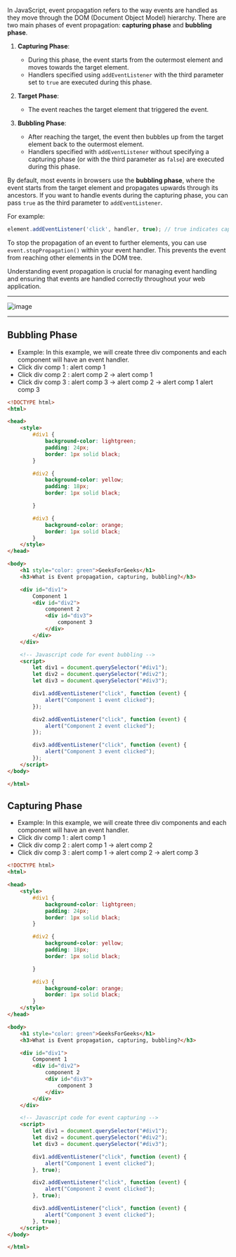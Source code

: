 
In JavaScript, event propagation refers to the way events are handled as they move through the DOM (Document Object Model) hierarchy. There are two main phases of event propagation: **capturing phase** and **bubbling phase**.

1. **Capturing Phase**:
   - During this phase, the event starts from the outermost element and moves towards the target element.
   - Handlers specified using `addEventListener` with the third parameter set to `true` are executed during this phase.

2. **Target Phase**:
   - The event reaches the target element that triggered the event.

3. **Bubbling Phase**:
   - After reaching the target, the event then bubbles up from the target element back to the outermost element.
   - Handlers specified with `addEventListener` without specifying a capturing phase (or with the third parameter as `false`) are executed during this phase.

By default, most events in browsers use the **bubbling phase**, where the event starts from the target element and propagates upwards through its ancestors. If you want to handle events during the capturing phase, you can pass `true` as the third parameter to `addEventListener`.

For example:

```javascript
element.addEventListener('click', handler, true); // true indicates capturing phase
```

To stop the propagation of an event to further elements, you can use `event.stopPropagation()` within your event handler. This prevents the event from reaching other elements in the DOM tree.

Understanding event propagation is crucial for managing event handling and ensuring that events are handled correctly throughout your web application.


----

![image](https://github.com/shahbazalamjobs/Interview-Prep-2024/assets/125631878/5dc2b2e7-a842-48bb-9d88-672489de43bc)

---

## Bubbling Phase

- Example: In this example, we will create three div components and each component will have an event handler.
- Click div comp 1 : alert comp 1
- Click div comp 2 : alert comp 2 -> alert comp 1
- Click div comp 3 : alert comp 3 -> alert comp 2 -> alert comp 1
alert comp 3	

```html
<!DOCTYPE html> 
<html> 

<head> 
	<style> 
		#div1 { 
			background-color: lightgreen; 
			padding: 24px; 
			border: 1px solid black; 
		} 

		#div2 { 
			background-color: yellow; 
			padding: 18px; 
			border: 1px solid black; 

		} 

		#div3 { 
			background-color: orange; 
			border: 1px solid black; 
		} 
	</style> 
</head> 

<body> 
	<h1 style="color: green">GeeksForGeeks</h1> 
	<h3>What is Event propagation, capturing, bubbling?</h3> 

	<div id="div1"> 
		Component 1 
		<div id="div2"> 
			component 2 
			<div id="div3"> 
				component 3 
			</div> 
		</div> 
	</div> 

	<!-- Javascript code for event bubbling -->
	<script> 
		let div1 = document.querySelector("#div1"); 
		let div2 = document.querySelector("#div2"); 
		let div3 = document.querySelector("#div3"); 

		div1.addEventListener("click", function (event) { 
			alert("Component 1 event clicked"); 
		}); 

		div2.addEventListener("click", function (event) { 
			alert("Component 2 event clicked"); 
		}); 

		div3.addEventListener("click", function (event) { 
			alert("Component 3 event clicked"); 
		}); 
	</script> 
</body> 

</html>

```


## Capturing Phase

- Example: In this example, we will create three div components and each component will have an event handler.
- Click div comp 1 : alert comp 1	
- Click div comp 2 : alert comp 1 -> alert comp 2
- Click div comp 3 : alert comp 1 -> alert comp 2 -> alert comp 3

```html
<!DOCTYPE html> 
<html> 

<head> 
	<style> 
		#div1 { 
			background-color: lightgreen; 
			padding: 24px; 
			border: 1px solid black; 
		} 

		#div2 { 
			background-color: yellow; 
			padding: 18px; 
			border: 1px solid black; 

		} 

		#div3 { 
			background-color: orange; 
			border: 1px solid black; 
		} 
	</style> 
</head> 

<body> 
	<h1 style="color: green">GeeksForGeeks</h1> 
	<h3>What is Event propagation, capturing, bubbling?</h3> 

	<div id="div1"> 
		Component 1 
		<div id="div2"> 
			component 2 
			<div id="div3"> 
				component 3 
			</div> 
		</div> 
	</div> 

	<!-- Javascript code for event capturing -->
	<script> 
		let div1 = document.querySelector("#div1"); 
		let div2 = document.querySelector("#div2"); 
		let div3 = document.querySelector("#div3"); 

		div1.addEventListener("click", function (event) { 
			alert("Component 1 event clicked"); 
		}, true); 

		div2.addEventListener("click", function (event) { 
			alert("Component 2 event clicked"); 
		}, true); 

		div3.addEventListener("click", function (event) { 
			alert("Component 3 event clicked"); 
		}, true); 
	</script> 
</body> 

</html>


```

